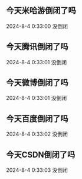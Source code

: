 ## 今天米哈游倒闭了吗

2024-8-4 0:33:00 没倒闭

## 今天腾讯倒闭了吗

2024-8-4 0:33:01 没倒闭

## 今天微博倒闭了吗

2024-8-4 0:33:01 没倒闭

## 今天百度倒闭了吗

2024-8-4 0:33:02 没倒闭

## 今天CSDN倒闭了吗

2024-8-4 0:33:03 没倒闭

